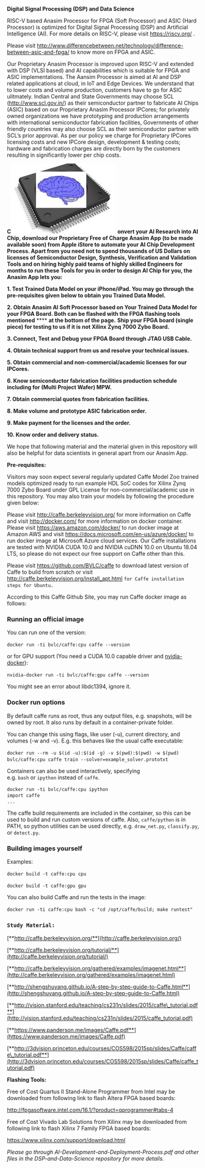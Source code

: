 **Digital Signal Processing (DSP) and Data Science**

  

RISC-V based Anasim Processor for FPGA (Soft Processor) and ASIC (Hard
Processor) is optimized for Digital Signal Processing (DSP) and
Artificial Intelligence (AI). For more details on RISC-V, please visit
<span lang="zxx"><span class="underline"><https://riscv.org/></span></span>
.

  

Please visit
<span lang="zxx"><span class="underline"><http://www.differencebetween.net/technology/difference-between-asic-and-fpga/></span></span>
to know more on FPGA and ASIC.

  

<span id="__DdeLink__144_360745694"></span> Our Proprietary Anasim
Processor is improved upon RISC-V and extended with DSP (VLSI based) and
AI capabilities which is suitable for FPGA and ASIC implementations. The
Aansim Processor is aimed at AI and DSP related applications at cloud,
in IoT and Edge Devices. We understand that to lower costs and volume
production, customers have to go for ASIC ulitmately. Indian Central and
State Governments may choose SCL
(<span lang="zxx"><span class="underline"><http://www.scl.gov.in/></span></span>)
as their semiconductor partner to fabricate AI Chips (ASIC) based on our
Proprietary Anasim Processor IPCores; for privately owned organizations
we have prototyping and production arrangements with international
semiconductor fabrication facilities, Governments of other friendly
countries may also choose SCL as their semiconductor partner with SCL’s
prior approval. As per our policy we charge for Proprietary IPCores
licensing costs and new IPCore design, development & testing costs;
hardware and fabrication charges are directly born by the customers
resulting in significantly lower per chip costs.

  

**C![](dsp-and-data-science_html_1da49f1f1483ef20.jpg) onvert your AI
Research into AI Chip, download our Proprietary Free of Charge Anasim
App (to be made available soon) from Apple iStore to automate your AI
Chip Development Process. Apart from you need not to spend thousands of
US Dollars on licenses of Semiconductor Design, Synthesis, Verification
and Validation Tools and on hiring highly paid teams of highly skilled
Engineers for months to run these Tools for you in order to design AI
Chip for you, the Anasim App lets you:**

**1. Test Trained Data Model on your iPhone/iPad. You may go through the
pre-requisites given below to obtain you Trained Data Model.**

**2. Obtain Anasim AI Soft Processor based on Your Trained Data Model
for your FPGA Board. Both can be flashed with the FPGA flashing tools**
**mentioned** **** **at the bottom of the page.** **Ship your FPGA board
(single piece) for testing to us if it is not Xilinx Zynq 7000 Zybo
Board.**

**3. Connect, Test and Debug your FPGA Board through JTAG USB Cable.**

**4. Obtain technical support from us and resolve your technical
issues.**

**5. Obtain commercial and non-commercial/academic licenses for our
IPCores.**

<span id="__DdeLink__139_3839206482"></span> **6. Know semiconductor
fabrication facilities production schedule including for (Multi Project
Wafer) MPW.**

**7. Obtain commercial quotes from fabrication facilities.**

**8. Make volume and prototype ASIC fabrication order.**

**9. Make payment for the licenses and the order.**

**10. Know order and delivery status.**

<span style="font-weight: normal">We hope that following material and
the material given in this repository will also be helpful for data
scientists in general apart from our Anasim App. </span>

  

**Pre-requisites:**

  

Visitors may soon expect several regularly updated Caffe Model Zoo
trained models optimized ready to run example HDL SoC codes for Xilinx
Zynq 7000 Zybo Board under GPL License for non-commercial/academic use
in this repository. You may also train your models by following the
procedure given below:

  

Please visit
<span lang="zxx"><span class="underline"><http://caffe.berkeleyvision.org/></span></span>
for more information on Caffe and visit
<span lang="zxx"><span class="underline"><http://docker.com/></span></span>
for more information on docker container. Please visit
<span lang="zxx"><span class="underline"><https://aws.amazon.com/docker/></span></span>
to run docker image at Amazon AWS and visit
<span lang="zxx"><span class="underline"><https://docs.microsoft.com/en-us/azure/docker/></span></span>
to run docker image at Microsoft Azure cloud services. Our Caffe
installations are tested with NVIDIA CUDA 10.0 and NVIDIA cuDNN 10.0 on
Ubuntu 18.04 LTS, so please do not expect our free support on Caffe
other than this.

  

  

Please visit
<span lang="zxx"><span class="underline"><https://github.com/BVLC/caffe></span></span>
to download latest version of Caffe to build from scratch or visit
<span lang="zxx"><span class="underline"><http://caffe.berkeleyvision.org/install_apt.html></span></span>
`for Caffe installation steps for Ubuntu.`

  

According to this Caffe Github Site, you may run Caffe docker image as
follows:

  

### <span id="__DdeLink__95_2003088534"></span> <span style="font-variant: normal"><span style="letter-spacing: normal"><span style="font-style: normal">**Running an official image**</span></span></span>

<span style="font-variant: normal"><span style="letter-spacing: normal"><span style="font-style: normal"><span style="font-weight: normal">You
can run one of the version:</span></span></span></span>

`docker run -ti bvlc/caffe:cpu caffe
--version`

<span style="font-variant: normal"><span style="letter-spacing: normal"><span style="font-style: normal"><span style="font-weight: normal">or
for GPU support (You need a CUDA 10.0 capable driver
and </span></span></span></span><span lang="zxx">[<span style="font-variant: normal"><span style="text-decoration: none"><span style="letter-spacing: normal"><span style="font-style: normal"><span style="font-weight: normal">nvidia-docker</span></span></span></span></span>](https://github.com/NVIDIA/nvidia-docker)</span><span style="font-variant: normal"><span style="letter-spacing: normal"><span style="font-style: normal"><span style="font-weight: normal">):</span></span></span></span>

`nvidia-docker run -ti bvlc/caffe:gpu caffe
--version`

<span style="font-variant: normal"><span style="letter-spacing: normal"><span style="font-style: normal"><span style="font-weight: normal">You
might see an error about libdc1394, ignore
it.</span></span></span></span>

### <span id="user-content-docker-run-options"></span> <span style="font-variant: normal"><span style="letter-spacing: normal"><span style="font-style: normal">**Docker run options**</span></span></span>

<span style="font-variant: normal"><span style="letter-spacing: normal"><span style="font-style: normal"><span style="font-weight: normal">By
default caffe runs as root, thus any output files, e.g. snapshots, will
be owned by root. It also runs by default in a container-private
folder.</span></span></span></span>

<span style="font-variant: normal"><span style="letter-spacing: normal"><span style="font-style: normal"><span style="font-weight: normal">You
can change this using flags, like user (-u), current directory, and
volumes (-w and -v). E.g. this behaves like the usual caffe
executable:</span></span></span></span>

`docker run --rm -u $(id -u):$(id -g) -v $(pwd):$(pwd) -w $(pwd)
bvlc/caffe:cpu caffe train
--solver=example_solver.prototxt`

<span style="font-variant: normal"><span style="letter-spacing: normal"><span style="font-style: normal"><span style="font-weight: normal">Containers
can also be used interactively, specifying
e.g. </span></span></span></span>`bash`<span style="font-variant: normal"><span style="letter-spacing: normal"><span style="font-style: normal"><span style="font-weight: normal"> or </span></span></span></span>`ipython`<span style="font-variant: normal"><span style="letter-spacing: normal"><span style="font-style: normal"><span style="font-weight: normal"> instead
of </span></span></span></span>`caffe`<span style="font-variant: normal"><span style="letter-spacing: normal"><span style="font-style: normal"><span style="font-weight: normal">.</span></span></span></span>

``` western
docker run -ti bvlc/caffe:cpu ipython
import caffe
...
```

<span style="font-variant: normal"><span style="letter-spacing: normal"><span style="font-style: normal"><span style="font-weight: normal">The
caffe build requirements are included in the container, so this can be
used to build and run custom versions of caffe.
Also, </span></span></span></span>`caffe/python`<span style="font-variant: normal"><span style="letter-spacing: normal"><span style="font-style: normal"><span style="font-weight: normal"> is
in PATH, so python utilities can be used directly,
e.g. </span></span></span></span>`draw_net.py`<span style="font-variant: normal"><span style="letter-spacing: normal"><span style="font-style: normal"><span style="font-weight: normal">, </span></span></span></span>`classify.py`<span style="font-variant: normal"><span style="letter-spacing: normal"><span style="font-style: normal"><span style="font-weight: normal">,
or </span></span></span></span>`detect.py`<span style="font-variant: normal"><span style="letter-spacing: normal"><span style="font-style: normal"><span style="font-weight: normal">.</span></span></span></span>

  

### <span style="font-variant: normal"><span style="letter-spacing: normal"><span style="font-style: normal">**Building images yourself**</span></span></span>

<span style="font-variant: normal"><span style="letter-spacing: normal"><span style="font-style: normal"><span style="font-weight: normal">Examples:</span></span></span></span>

`docker build -t caffe:cpu cpu`

`docker build -t caffe:gpu
gpu`

<span style="font-variant: normal"><span style="letter-spacing: normal"><span style="font-style: normal"><span style="font-weight: normal">You
can also build Caffe and run the tests in the
image:</span></span></span></span>

`docker run -ti caffe:cpu bash -c "cd /opt/caffe/build; make
runtest"`

  

### `Study Material:`

  

  

<span lang="zxx"><span class="underline">[**http://caffe.berkeleyvision.org/**](http://caffe.berkeleyvision.org/)</span></span>

  

<span lang="zxx"><span class="underline">[**http://caffe.berkeleyvision.org/tutorial/**](http://caffe.berkeleyvision.org/tutorial/)</span></span>

  

<span lang="zxx"><span class="underline">[**http://caffe.berkeleyvision.org/gathered/examples/imagenet.html**](http://caffe.berkeleyvision.org/gathered/examples/imagenet.html)</span></span>

  

<span lang="zxx"><span class="underline">[**http://shengshuyang.github.io/A-step-by-step-guide-to-Caffe.html**](http://shengshuyang.github.io/A-step-by-step-guide-to-Caffe.html)</span></span>

  

<span lang="zxx"><span class="underline">[**http://vision.stanford.edu/teaching/cs231n/slides/2015/caffe\_tutorial.pdf**](http://vision.stanford.edu/teaching/cs231n/slides/2015/caffe_tutorial.pdf)</span></span>

  

<span lang="zxx"><span class="underline">[**https://www.panderson.me/images/Caffe.pdf**](https://www.panderson.me/images/Caffe.pdf)</span></span>

  

<span lang="zxx"><span class="underline">[**http://3dvision.princeton.edu/courses/COS598/2015sp/slides/Caffe/caffe\_tutorial.pdf**](http://3dvision.princeton.edu/courses/COS598/2015sp/slides/Caffe/caffe_tutorial.pdf)</span></span>

  

**Flashing Tools:**

Free of Cost
<span style="font-variant: normal"><span style="letter-spacing: normal">Quartus
II Stand-Alone Programmer from Intel may be downloaded from following
link to flash Altera FPGA based
boards:</span></span>

<span lang="zxx"><span class="underline"><http://fpgasoftware.intel.com/16.1/?product=qprogrammer#tabs-4></span></span>

Free of Cost Vivado Lab Solutions from Xilinx may be downloaded from
following link to flash Xilinx 7 Family FPGA based
boards:

<span lang="zxx"><span class="underline"><https://www.xilinx.com/support/download.html></span></span>

  

*<span style="font-weight: normal">Please go through
AI-Development-and-Deployment-Process.pdf and other files in the
DSP-and-Data-Science repository for more details.</span>*

